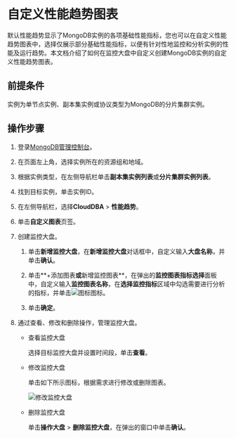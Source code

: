 # 自定义性能趋势图表

默认性能趋势显示了MongoDB实例的各项基础性能指标，您也可以在自定义性能趋势图表中，选择仅展示部分基础性能指标，以便有针对性地监控和分析实例的性能及运行趋势。本文档介绍了如何在监控大盘中自定义创建MongoDB实例的自定义性能趋势图表。

## 前提条件

实例为单节点实例、副本集实例或协议类型为MongoDB的分片集群实例。

## 操作步骤

1.  登录[MongoDB管理控制台](https://mongodb.console.aliyun.com/)。

2.  在页面左上角，选择实例所在的资源组和地域。

3.  根据实例类型，在左侧导航栏单击**副本集实例列表**或**分片集群实例列表**。

4.  找到目标实例，单击实例ID。

5.  在左侧导航栏，选择**CloudDBA** \> **性能趋势**。

6.  单击**自定义图表**页签。

7.  创建监控大盘。

    1.  单击**新增监控大盘**，在**新增监控大盘**对话框中，自定义输入**大盘名称**，并单击**确认**。

    2.  单击**+添加图表**或**新增监控图表**，在弹出的**监控图表指标选择**面板中，自定义输入**监控图表名称**，在**选择监控指标**区域中勾选需要进行分析的指标，并单击![图标](https://static-aliyun-doc.oss-accelerate.aliyuncs.com/assets/img/zh-CN/2597577161/p211424.png)图标。

    3.  单击**确定**。

8.  通过查看、修改和删除操作，管理监控大盘。

    -   查看监控大盘

        选择目标监控大盘并设置时间段，单击**查看**。

    -   修改监控大盘

        单击如下所示图标，根据需求进行修改或删除图表。

        ![修改监控大盘](https://static-aliyun-doc.oss-accelerate.aliyuncs.com/assets/img/zh-CN/8772900161/p211482.png)

    -   删除监控大盘

        单击**操作大盘** \> **删除监控大盘**，在弹出的窗口中单击**确认**。



